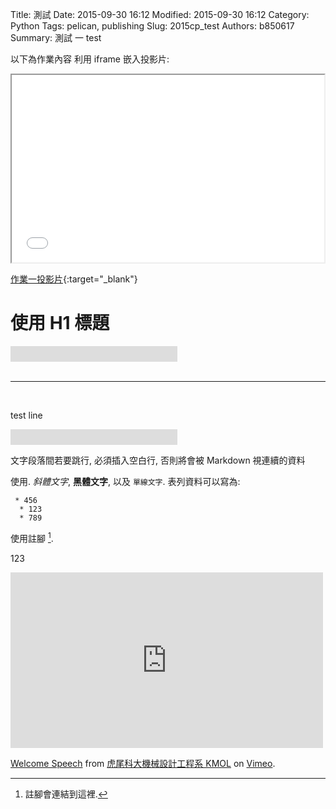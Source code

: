 Title: 測試
Date: 2015-09-30 16:12
Modified: 2015-09-30 16:12
Category: Python
Tags: pelican, publishing
Slug: 2015cp_test
Authors: b850617
Summary: 測試 一 test

以下為作業內容
利用 iframe 嵌入投影片:

<iframe src="simplest0.html" width="500" height="300"></iframe>

[作業一投影片](simplest0.html){:target="_blank"}

使用 H1 標題
============

<div style="position:relative;width:267px;height:25px;overflow:hidden;">
  <div style="position:absolute;top:-276px;left:-5px">
    <iframe width="300" height="300" 
      src="https://www.youtube.com/embed/z0kGDLzZ05E?rel=0">
    </iframe>
  </div>
</div>

<br>
<hr>
<br>
<p>test line </p>

<div style="position:relative;width:267px;height:25px;overflow:hidden;">
  <div style="position:absolute;top:-276px;left:-5px">
    <iframe width="300" height="300" 
      src="https://www.youtube.com/embed/Jp2TFRqOOOs?rel=0">
    </iframe>
  </div>
</div>



文字段落間若要跳行, 必須插入空白行, 否則將會被 Markdown 視連續的資料

使用. *斜體文字*, **黑體文字**, 以及 `單線文字`. 表列資料可以寫為:
~~~
 * 456
  * 123
  * 789
~~~


使用註腳 [^1].


123

[^1]: 註腳會連結到這裡.


<iframe src="https://player.vimeo.com/video/137724068" width="500" height="281" frameborder="0" webkitallowfullscreen mozallowfullscreen allowfullscreen></iframe> <p><a href="https://vimeo.com/137724068">Welcome Speech</a> from <a href="https://vimeo.com/user24079973">虎尾科大機械設計工程系 KMOL</a> on <a href="https://vimeo.com">Vimeo</a>.</p>
